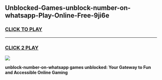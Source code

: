 
## Unblocked-Games-unblock-number-on-whatsapp-Play-Online-Free-9ji6e
<h3>
<a href="https://premium76.site?title=unblock-number-on-whatsapp&ref=26A">CLICK TO PLAY</a></h3>
<hr>

<h3>
<a href="https://premium76.site?title=unblock-number-on-whatsapp&ref=26A">CLICK 2 PLAY</a>
  
</h3>

<a href="https://premium76.site?title=unblock-number-on-whatsapp&ref=26A"><img src="https://clearcache.store/games.png"></a>


**unblock-number-on-whatsapp games unblocked: Your Gateway to Fun and Accessible Online Gaming**
